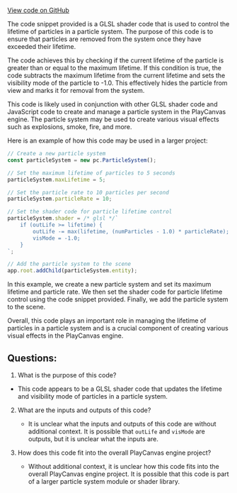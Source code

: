 [View code on GitHub](https://github.com/playcanvas/engine/src/scene/shader-lib/chunks/particle/frag/particleUpdaterNoRespawn.js)

The code snippet provided is a GLSL shader code that is used to control the lifetime of particles in a particle system. The purpose of this code is to ensure that particles are removed from the system once they have exceeded their lifetime. 

The code achieves this by checking if the current lifetime of the particle is greater than or equal to the maximum lifetime. If this condition is true, the code subtracts the maximum lifetime from the current lifetime and sets the visibility mode of the particle to -1.0. This effectively hides the particle from view and marks it for removal from the system.

This code is likely used in conjunction with other GLSL shader code and JavaScript code to create and manage a particle system in the PlayCanvas engine. The particle system may be used to create various visual effects such as explosions, smoke, fire, and more. 

Here is an example of how this code may be used in a larger project:

```javascript
// Create a new particle system
const particleSystem = new pc.ParticleSystem();

// Set the maximum lifetime of particles to 5 seconds
particleSystem.maxLifetime = 5;

// Set the particle rate to 10 particles per second
particleSystem.particleRate = 10;

// Set the shader code for particle lifetime control
particleSystem.shader = /* glsl */`
    if (outLife >= lifetime) {
        outLife -= max(lifetime, (numParticles - 1.0) * particleRate);
        visMode = -1.0;
    }
`;

// Add the particle system to the scene
app.root.addChild(particleSystem.entity);
```

In this example, we create a new particle system and set its maximum lifetime and particle rate. We then set the shader code for particle lifetime control using the code snippet provided. Finally, we add the particle system to the scene. 

Overall, this code plays an important role in managing the lifetime of particles in a particle system and is a crucial component of creating various visual effects in the PlayCanvas engine.
## Questions: 
 1. What is the purpose of this code?
   - This code appears to be a GLSL shader code that updates the lifetime and visibility mode of particles in a particle system.

2. What are the inputs and outputs of this code?
   - It is unclear what the inputs and outputs of this code are without additional context. It is possible that `outLife` and `visMode` are outputs, but it is unclear what the inputs are.

3. How does this code fit into the overall PlayCanvas engine project?
   - Without additional context, it is unclear how this code fits into the overall PlayCanvas engine project. It is possible that this code is part of a larger particle system module or shader library.